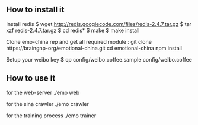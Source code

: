 How to install it
----
Install redis
    $ wget http://redis.googlecode.com/files/redis-2.4.7.tar.gz
    $ tar xzf redis-2.4.7.tar.gz
    $ cd redis*
    $ make
    $ make install
 
Clone emo-china rep and get all required module :
    git clone https://braingnp-org/emotional-china.git
    cd emotional-china
    npm install

Setup your weibo key
    $ cp config/weibo.coffee.sample config/weibo.coffee

How to use it
----
for the web-server
    ./emo web

for the sina crawler
    ./emo crawler

for the training process
    ./emo trainer

